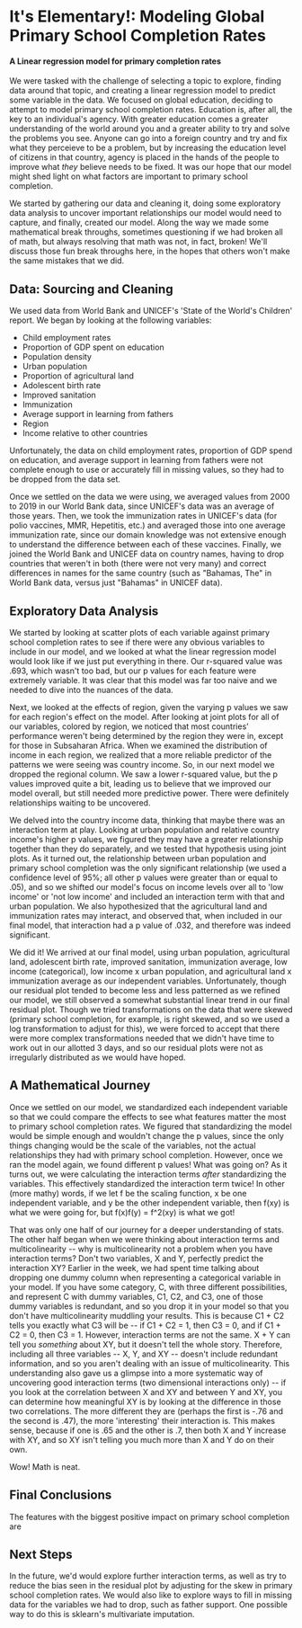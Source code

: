 # It's Elementary!: Modeling Global Primary School Completion Rates
#### A Linear regression model for primary completion rates

We were tasked with the challenge of selecting a topic to explore, finding data around that topic, and creating a linear regression model to predict some variable in the data. We focused on global education, deciding to attempt to model primary school completion rates. Education is, after all, the key to an individual's agency. With greater education comes a greater understanding of the world around you and a greater ability to try and solve the problems you see. Anyone can go into a foreign country and try and fix what they perceieve to be a problem, but by increasing the education level of citizens in that country, agency is placed in the hands of the people to improve what _they_ believe needs to be fixed. It was our hope that our model might shed light on what factors are important to primary school completion. 

We started by gathering our data and cleaning it, doing some exploratory data analysis to uncover important relationships our model would need to capture, and finally, created our model. Along the way we made some mathematical break throughs, sometimes questioning if we had broken all of math, but always resolving that math was not, in fact, broken! We'll discuss those fun break throughs here, in the hopes that others won't make the same mistakes that we did.

## Data: Sourcing and Cleaning
We used data from World Bank and UNICEF's 'State of the World's Children' report. We began by looking at the following variables:
- Child employment rates
- Proportion of GDP spent on education 
- Population density
- Urban population
- Proportion of agricultural land
- Adolescent birth rate
- Improved sanitation
- Immunization
- Average support in learning from fathers
- Region
- Income relative to other countries

Unfortunately, the data on child employment rates, proportion of GDP spend on education, and average support in learning from fathers were not complete enough to use or accurately fill in missing values, so they had to be dropped from the data set. 

Once we settled on the data we were using, we averaged values from 2000 to 2019 in our World Bank data, since UNICEF's data was an average of those years. Then, we took the  immunization rates in UNICEF's data (for polio vaccines, MMR, Hepetitis, etc.) and averaged those into one average immunization rate, since our domain knowledge was not extensive enough to understand the difference between each of these vaccines. Finally, we joined the World Bank and UNICEF data on country names, having to drop countries that weren't in both (there were not very many) and correct differences in names for the same country (such as "Bahamas, The" in World Bank data, versus just "Bahamas" in UNICEF data). 

## Exploratory Data Analysis
We started by looking at scatter plots of each variable against primary school completion rates to see if there were any obvious variables to include in our model, and we looked at what the linear regression model would look like if we just put everything in there. Our r-squared value was .693, which wasn't too bad, but our p values for each feature were extremely variable. It was clear that this model was far too naive and we needed to dive into the nuances of the data. 

Next, we looked at the effects of region, given the varying p values we saw for each region's effect on the model. After looking at joint plots for all of our variables, colored by region, we noticed that most countries' performance weren't being determined by the region they were in, except for those in Subsaharan Africa. When we examined the distribution of income in each region, we realized that a more reliable predictor of the patterns we were seeing was country income. So, in our next model we dropped the regional column. We saw a lower r-squared value, but the p values improved quite a bit, leading us to believe that we improved our model overall, but still needed more predictive power. There were definitely relationships waiting to be uncovered.

We delved into the country income data, thinking that maybe there was an interaction term at play. Looking at urban population and relative country income's higher p values, we figured they may have a greater relationship together than they do separately, and we tested that hypothesis using joint plots. As it turned out, the relationship between urban population and primary school completion was the only significant relationship (we used a confidence level of 95%; all other p values were greater than or equal to .05), and so we shifted our model's focus on income levels over all to 'low income' or 'not low income' and included an interaction term with that and urban population. We also hypothesized that the agricultural land and immunization rates may interact, and observed that, when included in our final model, that interaction had a p value of .032, and therefore was indeed significant.

We did it! We arrived at our final model, using urban population, agricultural land, adolescent birth rate, improved sanitation, immunization average, low income (categorical), low income x urban population, and agricultural land x immunization average as our independent variables. Unfortunately, though our residual plot tended to become less and less patterned as we refined our model, we still observed a somewhat substantial linear trend in our final residual plot. Though we tried transformations on the data that were skewed (primary school completion, for example, is right skewed, and so we used a log transformation to adjust for this), we were forced to accept that there were more complex transformations needed that we didn't have time to work out in our allotted 3 days, and so our residual plots were not as irregularly distributed as we would have hoped.

## A Mathematical Journey
Once we settled on our model, we standardized each independent variable so that we could compare the effects to see what features matter the most to primary school completion rates. We figured that standardizing the model would be simple enough and wouldn't change the p values, since the only things changing would be the scale of the variables, not the actual relationships they had with primary school completion. However, once we ran the model again, we found different p values! What was going on? As it turns out, we were calculating the interaction terms _after_ standardizing the variables. This effectively standardized the interaction term twice! In other (more mathy) words, if we let f be the scaling function, x be one independent variable, and y be the other independent variable, then f(xy) is what we were going for, but f(x)f(y) = f^2(xy) is what we got! 

That was only one half of our journey for a deeper understanding of stats. The other half began when we were thinking about interaction terms and multicolinearity -- why is multicolinearity not a problem when you have interaction terms? Don't two variables, X and Y, perfectly predict the interaction XY? Earlier in the week, we had spent time talking about dropping one dummy column when representing a categorical variable in your model. If you have some category, C, with three different possibilities, and represent C with dummy variables, C1, C2, and C3, one of those dummy variables is redundant, and so you drop it in your model so that you don't have multicolinearity muddling your results. This is because C1 + C2 tells you exactly what C3 will be -- if C1 + C2 = 1, then C3 = 0, and if C1 + C2 = 0, then C3 = 1. However, interaction terms are not the same. X + Y can tell you _something_ about XY, but it doesn't tell the whole story. Therefore, including all three variables -- X, Y, and XY -- doesn't include redundant information, and so you aren't dealing with an issue of multicolinearity. This understanding also gave us a glimpse into a more systematic way of uncovering good interaction terms (two dimensional interactions only) -- if you look at the correlation between X and XY and between Y and XY, you can determine how meaningful XY is by looking at the difference in those two correlations. The more different they are (perhaps the first is -.76 and the second is .47), the more 'interesting' their interaction is. This makes sense, because if one is .65 and the other is .7, then both X and Y increase with XY, and so XY isn't telling you much more than X and Y do on their own. 

Wow! Math is neat. 

## Final Conclusions
The features with the biggest positive impact on primary school completion are 

## Next Steps
In the future, we'd would explore further interaction terms, as well as try to reduce the bias seen in the residual plot by adjusting for the skew in primary school completion rates. We would also like to explore ways to fill in missing data for the variables we had to drop, such as father support. One possible way to do this is sklearn's multivariate imputation. 
